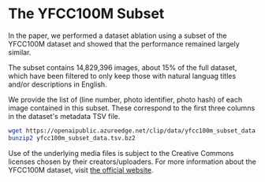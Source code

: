 # The YFCC100M Subset

In the paper, we performed a dataset ablation using a subset of the YFCC100M dataset and showed that the performance remained largely similar.

The subset contains 14,829,396 images, about 15% of the full dataset, which have been filtered to only keep those with natural languag titles and/or descriptions in English.

We provide the list of (line number, photo identifier, photo hash) of each image contained in this subset. These correspond to the first three columns in the dataset's metadata TSV file.

```bash
wget https://openaipublic.azureedge.net/clip/data/yfcc100m_subset_data.tsv.bz2
bunzip2 yfcc100m_subset_data.tsv.bz2
```

Use of the underlying media files is subject to the Creative Commons licenses chosen by their creators/uploaders. For more information about the YFCC100M dataset, visit [the official website](https://multimediacommons.wordpress.com/yfcc100m-core-dataset/).
